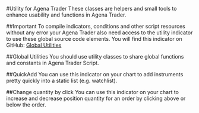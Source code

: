 #Utility for Agena Trader
These classes are helpers and small tools to enhance usability and functions in Agena Trader.

##Important
To compile indicators, conditions and other script resources without any error your Agena Trader also need access to the utility indicator to use these global source code elements. You will find this indicator on GitHub: [Global Utilities](https://github.com/simonpucher/AgenaTrader/blob/master/Utility/GlobalUtilities_Utility.cs)

##Global Utilities
You should use utility classes to share global functions and constants in Agena Trader Script.

##QuickAdd 
You can use this indicator on your chart to add instruments pretty quickly into a static list (e.g. watchlist).

##Change quantity by click
You can use this indicator on your chart to increase and decrease position quantity for an order by clicking above or below the order.
